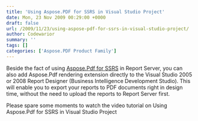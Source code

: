 ```yaml
---
title: 'Using Aspose.PDF for SSRS in Visual Studio Project'
date: Mon, 23 Nov 2009 00:29:00 +0000
draft: false
url: /2009/11/23/using-aspose-pdf-for-ssrs-in-visual-studio-project/
author: Codewarior
summary: ''
tags: []
categories: ['Aspose.PDF Product Family']
---
```


Beside the fact of using [Aspose.Pdf for SSRS][1] in Report Server, you can also add Aspose.Pdf rendering extension directly to the Visual Studio 2005 or 2008 Report Designer (Business Intelligence Development Studio). This will enable you to export your reports to PDF documents right in design time, without the need to upload the reports to Report Server first.  

Please spare some moments to watch the video tutorial on Using Aspose.Pdf for SSRS in Visual Studio Project




[1]: https://products.aspose.com/pdf/reporting-services




